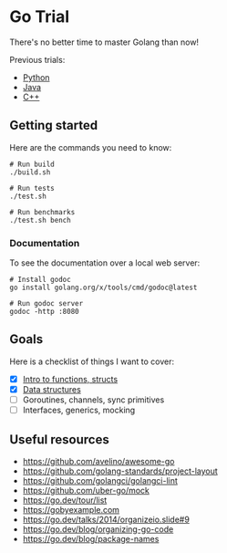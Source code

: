 # Go Trial

There's no better time to master Golang than now!

Previous trials:

- [Python](https://github.com/huangsam/ultimate-python)
- [Java](https://github.com/huangsam/java-trial)
- [C++](https://github.com/huangsam/cpp-trial)

## Getting started

Here are the commands you need to know:

```shell
# Run build
./build.sh

# Run tests
./test.sh

# Run benchmarks
./test.sh bench
```

### Documentation

To see the documentation over a local web server:

```shell
# Install godoc
go install golang.org/x/tools/cmd/godoc@latest

# Run godoc server
godoc -http :8080
```

## Goals

Here is a checklist of things I want to cover:

- [x] [Intro to functions, structs](pkg/basicintro/)
- [x] [Data structures](pkg/datastructure/)
- [ ] Goroutines, channels, sync primitives
- [ ] Interfaces, generics, mocking

## Useful resources

- <https://github.com/avelino/awesome-go>
- <https://github.com/golang-standards/project-layout>
- <https://github.com/golangci/golangci-lint>
- <https://github.com/uber-go/mock>
- <https://go.dev/tour/list>
- <https://gobyexample.com>
- <https://go.dev/talks/2014/organizeio.slide#9>
- <https://go.dev/blog/organizing-go-code>
- <https://go.dev/blog/package-names>
